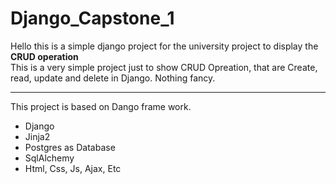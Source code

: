 # Django_Capstone_1
Hello this is a simple django project for the university project to display 
the **CRUD operation**<br>
This is a very simple project just to show CRUD Opreation, 
that are Create, read, update and delete in Django. Nothing fancy. 
<hr>
This project is based on Dango frame work.

<ul>
<li>Django</li>
<li>Jinja2</li>
<li>Postgres as Database</li>
<li>SqlAlchemy</li>
<li>Html, Css, Js, Ajax, Etc</li>

</ul>
